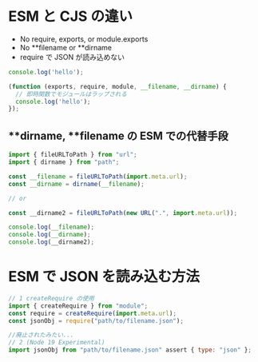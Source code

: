 # ESM と CJS の違い

- No require, exports, or module.exports
- No **filename or **dirname
- require で JSON が読み込めない

```js:hello.cjs
console.log('hello');
```

```js:Node.js CJSの実行時
(function (exports, require, module, __filename, __dirname) {
  // 即時関数でモジュールはラップされる
  console.log('hello');
});
```

## **dirname, **filename の ESM での代替手段

```js
import { fileURLToPath } from "url";
import { dirname } from "path";

const __filename = fileURLToPath(import.meta.url);
const __dirname = dirname(__filename);

// or

const __dirname2 = fileURLToPath(new URL(".", import.meta.url));

console.log(__filename);
console.log(__dirname);
console.log(__dirname2);
```

# ESM で JSON を読み込む方法

```js
// 1 createRequire の使用
import { createRequire } from "module";
const require = createRequire(import.meta.url);
const jsonObj = require("path/to/filename.json");

//廃止されたみたい...
// 2 (Node 19 Experimental)
import jsonObj from "path/to/filename.json" assert { type: "json" };
```

